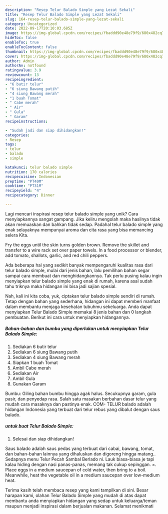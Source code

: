 ```yaml
---
description: "Resep Telur Balado Simple yang Lezat Sekali"
title: "Resep Telur Balado Simple yang Lezat Sekali"
slug: 164-resep-telur-balado-simple-yang-lezat-sekali
category: Uncategorized
date: 2022-09-17T20:10:03.685Z
image: https://img-global.cpcdn.com/recipes/fbaddd90e48e79f9/680x482cq70/telur-balado-simple-foto-resep-utama.jpg
hideToc: false
enableToc: true
enableTocContent: false
thumbnail: https://img-global.cpcdn.com/recipes/fbaddd90e48e79f9/680x482cq70/telur-balado-simple-foto-resep-utama.jpg
cover: https://img-global.cpcdn.com/recipes/fbaddd90e48e79f9/680x482cq70/telur-balado-simple-foto-resep-utama.jpg
author: Admin
authorAv: notfound
ratingvalue: 3.9
reviewcount: 13
recipeingredient:
- "6 butir telur"
- "6 siung Bawang putih"
- "4 siung Bawang merah"
- "1 buah Tomat"
- " Cabe merah"
- " Air"
- " Gula"
- " Garam"
recipeinstructions:

- "Sudah jadi dan siap dihidangkan!"
categories:
- Resep
tags:
- telur
- balado
- simple

katakunci: telur balado simple 
nutrition: 170 calories
recipecuisine: Indonesian
preptime: "PT40M"
cooktime: "PT31M"
recipeyield: "4"
recipecategory: Dinner

---
```





Lagi mencari inspirasi resep telur balado simple yang unik? Cara menyiapkannya sangat gampang. Jika keliru mengolah maka hasilnya tidak akan memuaskan dan bahkan tidak sedap. Padahal telur balado simple yang enak selayaknya mempunyai aroma dan cita rasa yang bisa memancing selera Kita.





Fry the eggs until the skin turns golden brown. Remove the skillet and transfer to a wire rack set over paper towels. In a food processor or blender, add tomato, shallots, garlic, and red chili peppers.

Ada beberapa hal yang sedikit banyak mempengaruhi kualitas rasa dari telur balado simple, mulai dari jenis bahan, lalu pemilihan bahan segar sampai cara membuat dan menghidangkannya. Tak perlu pusing kalau ingin menyiapkan telur balado simple yang enak di rumah, karena asal sudah tahu triknya maka hidangan ini bisa jadi sajian spesial.






Nah, kali ini kita coba, yuk, ciptakan telur balado simple sendiri di rumah. Tetap dengan bahan yang sederhana, hidangan ini dapat memberi manfaat dalam membantu menjaga kesehatan tubuhmu sekeluarga. Anda dapat menyiapkan Telur Balado Simple memakai 8 jenis bahan dan 0 langkah pembuatan. Berikut ini cara untuk menyiapkan hidangannya.

<!--inarticleads1-->

##### Bahan-bahan dan bumbu yang diperlukan untuk menyiapkan Telur Balado Simple:

1. Sediakan 6 butir telur
1. Sediakan 6 siung Bawang putih
1. Sediakan 4 siung Bawang merah
1. Siapkan 1 buah Tomat
1. Ambil  Cabe merah
1. Sediakan  Air
1. Ambil  Gula
1. Gunakan  Garam


Bumbu: Giling bahan bumbu hingga agak halus. Secukupnya garam, gula pasir, dan penyedap rasa. Salah satu masakan berbahan dasar telur yang mudah cara masaknya dan pastinya enak. COM- TELUR balado adalah hidangan Indonesia yang terbuat dari telur rebus yang dibalut dengan saus balado. 

<!--inarticleads2-->

#####  untuk buat Telur Balado Simple:


1. Selesai dan siap dihidangkan!

Saus balado adalah saus pedas yang terbuat dari cabai, bawang, tomat, dan bahan-bahan lainnya yang dihaluskan dan digoreng hingga matang.. Sedapnya menu Telur Pecah Sambal Berlado ni. Lauk biasa-biasa je tapi kalau hiding dengan nasi panas-panas, memang tak cukup sepinggan. ×. Place eggs in a medium saucepan of cold water, then bring to a boil. Meanwhile, heat the vegetable oil in a medium saucepan over low-medium heat. 

Terima kasih telah membaca resep yang kami tampilkan di sini. Besar harapan kami, olahan Telur Balado Simple yang mudah di atas dapat membantu anda menyiapkan hidangan yang sedap untuk keluarga/teman maupun menjadi inspirasi dalam berjualan makanan. Selamat menikmati
